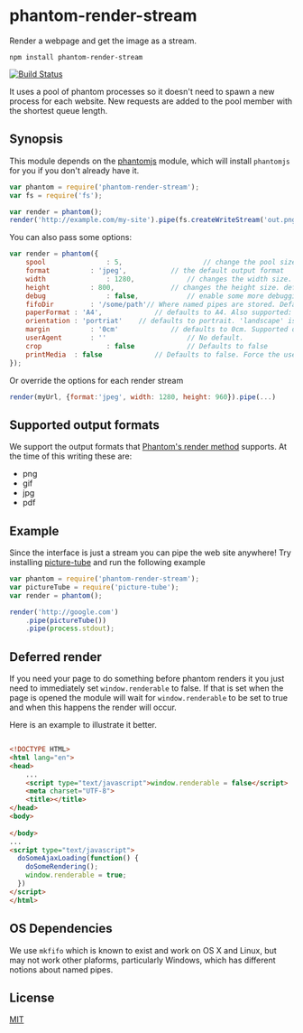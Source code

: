 # phantom-render-stream

Render a webpage and get the image as a stream.

	npm install phantom-render-stream

[![Build Status](https://travis-ci.org/e-conomic/phantom-render-stream.png)](https://travis-ci.org/e-conomic/phantom-render-stream)

It uses a pool of phantom processes so it doesn't need to spawn a new process for each website.
New requests are added to the pool member with the shortest queue length.

## Synopsis

This module depends on the [phantomjs](https://www.npmjs.org/package/phantomjs) module, which will install
`phantomjs` for you if you don't already have it.

``` js
var phantom = require('phantom-render-stream');
var fs = require('fs');

var render = phantom();
render('http://example.com/my-site').pipe(fs.createWriteStream('out.png'));
```

You can also pass some options:

``` js
var render = phantom({
	spool				: 5,					// change the pool size. defaults to 1,
	format			: 'jpeg',			// the default output format
	width				: 1280,				// changes the width size. default to 1280
	height			: 800,				// changes the height size. default to 960
	debug				: false,			// enable some more debugging. Defaults to false. More details in Troubleshooting section.
	fifoDir			: '/some/path'// Where named pipes are stored. Defaults to `os.tmpDir()`
	paperFormat : 'A4',				// defaults to A4. Also supported: 'A3', 'A4', 'A5', 'Legal', 'Letter', 'Tabloid'.
	orientation : 'portriat'	// defaults to portrait. 'landscape' is also valid
	margin			: '0cm'				// defaults to 0cm. Supported dimension units are: 'mm', 'cm', 'in', 'px'. No unit means 'px'.
	userAgent		: ''					// No default.
	crop				: false				// Defaults to false
	printMedia	: false				// Defaults to false. Force the use of a print stylesheet.
});
```

Or override the options for each render stream

``` js
render(myUrl, {format:'jpeg', width: 1280, height: 960}).pipe(...)
```

## Supported output formats

We support the output formats that [Phantom's render method](http://phantomjs.org/api/webpage/method/render.html)
supports. At the time of this writing these are:

 * png
 * gif
 * jpg
 * pdf

## Example

Since the interface is just a stream you can pipe the web site anywhere!
Try installing [picture-tube](https://github.com/substack/picture-tube) and run the following example

``` js
var phantom = require('phantom-render-stream');
var pictureTube = require('picture-tube');
var render = phantom();

render('http://google.com')
	.pipe(pictureTube())
	.pipe(process.stdout);
```

## Deferred render

If you need your page to do something before phantom renders it you just need to immediately set
`window.renderable` to false. If that is set when the page is opened the module will wait for 
`window.renderable` to be set to true and when this happens the render will occur.

Here is an example to illustrate it better.

```html

<!DOCTYPE HTML>
<html lang="en">
<head>
	...
	<script type="text/javascript">window.renderable = false</script>
	<meta charset="UTF-8">
	<title></title>
</head>
<body>
	
</body>
...
<script type="text/javascript">
  doSomeAjaxLoading(function() {
    doSomeRendering();
	window.renderable = true;
  })
</script>
</html>

```

## OS Dependencies

We use `mkfifo` which is known to exist and work on OS X and Linux, but may not work other plaforms,
particularly Windows, which has different notions about named pipes.

## License

[MIT](http://opensource.org/licenses/MIT)
